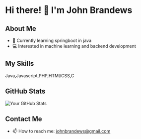 # Hi there! 👋 I'm John Brandews 

## About Me
- 🌱 Currently learning springboot in java
- 💻 Interested in  machine learning and backend development
  

## My Skills
Java,Javascript,PHP,HTMl/CSS,C

## GitHub Stats
![Your GitHub Stats](https://github-readme-stats.vercel.sh/api?JohnBrandews=yourJohnBrandews&show_icons=true&theme=radical)

## Contact Me
- 📫 How to reach me: johnbrandews@gmail.com
